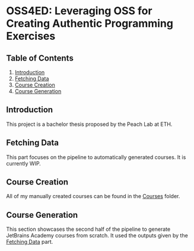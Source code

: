 # OSS4ED: Leveraging OSS for Creating Authentic Programming Exercises

## Table of Contents
1. [Introduction](#introduction)
2. [Fetching Data](#datafetch)
3. [Course Creation](#coursecreation)
4. [Course Generation](#coursegeneration)

## Introduction <a name="introduction"></a>
This project is a bachelor thesis proposed by the Peach Lab at ETH. 

## Fetching Data <a name="datafetch"></a>
This part focuses on the pipeline to automatically generated courses. It is 
currently WIP.

## Course Creation <a name="coursecreation"></a>
All of my manually created courses can be found in the [Courses](./Courses) folder.

## Course Generation <a name="coursegeneration"></a>
This section showcases the second half of the pipeline to generate JetBrains Academy courses 
from scratch. It used the outputs given by the [Fetching Data](#datafetch) part.

